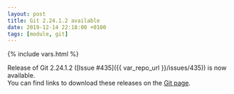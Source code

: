 ```yaml
---
layout: post
title: Git 2.24.1.2 available
date: 2019-12-14 22:18:00 +0100
tags: [module, git]
---
```

{% include vars.html %}

Release of Git 2.24.1.2 ([Issue #435]({{ var_repo_url }}/issues/435)) is now available.<br />
You can find links to download these releases on the [Git page](/modules/git/).